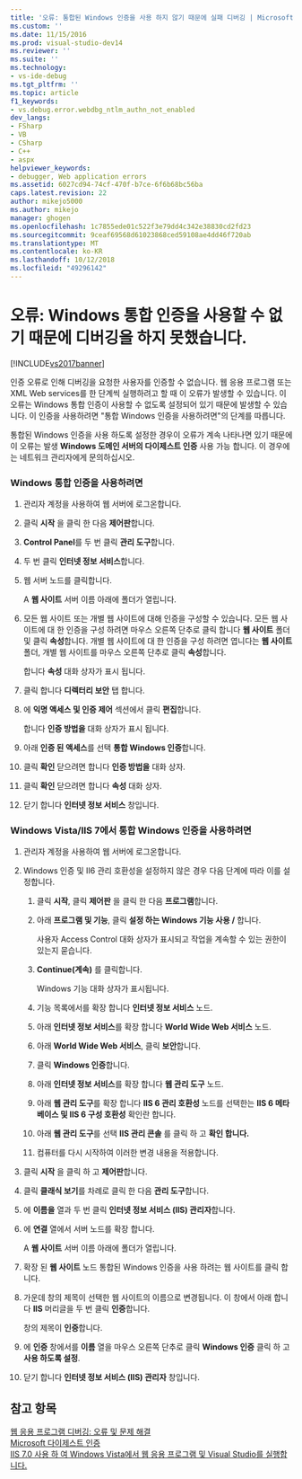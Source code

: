 ```yaml
---
title: '오류: 통합된 Windows 인증을 사용 하지 않기 때문에 실패 디버깅 | Microsoft Docs'
ms.custom: ''
ms.date: 11/15/2016
ms.prod: visual-studio-dev14
ms.reviewer: ''
ms.suite: ''
ms.technology:
- vs-ide-debug
ms.tgt_pltfrm: ''
ms.topic: article
f1_keywords:
- vs.debug.error.webdbg_ntlm_authn_not_enabled
dev_langs:
- FSharp
- VB
- CSharp
- C++
- aspx
helpviewer_keywords:
- debugger, Web application errors
ms.assetid: 6027cd94-74cf-470f-b7ce-6f6b68bc56ba
caps.latest.revision: 22
author: mikejo5000
ms.author: mikejo
manager: ghogen
ms.openlocfilehash: 1c7855ede01c522f3e79dd4c342e38830cd2fd23
ms.sourcegitcommit: 9ceaf69568d61023868ced59108ae4dd46f720ab
ms.translationtype: MT
ms.contentlocale: ko-KR
ms.lasthandoff: 10/12/2018
ms.locfileid: "49296142"
---
```

# <a name="error-debugging-failed-because-integrated-windows-authentication-is-not-enabled"></a>오류: Windows 통합 인증을 사용할 수 없기 때문에 디버깅을 하지 못했습니다.
[!INCLUDE[vs2017banner](../includes/vs2017banner.md)]

인증 오류로 인해 디버깅을 요청한 사용자를 인증할 수 없습니다. 웹 응용 프로그램 또는 XML Web services를 한 단계씩 실행하려고 할 때 이 오류가 발생할 수 있습니다. 이 오류는 Windows 통합 인증이 사용할 수 없도록 설정되어 있기 때문에 발생할 수 있습니다. 이 인증을 사용하려면 "통합 Windows 인증을 사용하려면"의 단계를 따릅니다.  
  
 통합된 Windows 인증을 사용 하도록 설정한 경우이 오류가 계속 나타나면 있기 때문에이 오류는 발생 **Windows 도메인 서버의 다이제스트 인증** 사용 가능 합니다. 이 경우에는 네트워크 관리자에게 문의하십시오.  
  
### <a name="to-enable-integrated-windows-authentication"></a>Windows 통합 인증을 사용하려면  
  
1.  관리자 계정을 사용하여 웹 서버에 로그온합니다.  
  
2.  클릭 **시작** 을 클릭 한 다음 **제어판**합니다.  
  
3.  **Control Panel**를 두 번 클릭 **관리 도구**합니다.  
  
4.  두 번 클릭 **인터넷 정보 서비스**합니다.  
  
5.  웹 서버 노드를 클릭합니다.  
  
     A **웹 사이트** 서버 이름 아래에 폴더가 열립니다.  
  
6.  모든 웹 사이트 또는 개별 웹 사이트에 대해 인증을 구성할 수 있습니다. 모든 웹 사이트에 대 한 인증을 구성 하려면 마우스 오른쪽 단추로 클릭 합니다 **웹 사이트** 폴더 및 클릭 **속성**합니다. 개별 웹 사이트에 대 한 인증을 구성 하려면 엽니다는 **웹 사이트** 폴더, 개별 웹 사이트를 마우스 오른쪽 단추로 클릭 **속성**합니다.  
  
     합니다 **속성** 대화 상자가 표시 됩니다.  
  
7.  클릭 합니다 **디렉터리 보안** 탭 합니다.  
  
8.  에 **익명 액세스 및 인증 제어** 섹션에서 클릭 **편집**합니다.  
  
     합니다 **인증 방법을** 대화 상자가 표시 됩니다.  
  
9. 아래 **인증 된 액세스**를 선택 **통합 Windows 인증**합니다.  
  
10. 클릭 **확인** 닫으려면 합니다 **인증 방법을** 대화 상자.  
  
11. 클릭 **확인** 닫으려면 합니다 **속성** 대화 상자.  
  
12. 닫기 합니다 **인터넷 정보 서비스** 창입니다.  
  
### <a name="to-enable-integrated-windows-authentication-in-windows-vistaiis-7"></a>Windows Vista/IIS 7에서 통합 Windows 인증을 사용하려면  
  
1.  관리자 계정을 사용하여 웹 서버에 로그온합니다.  
  
2.  Windows 인증 및 II6 관리 호환성을 설정하지 않은 경우 다음 단계에 따라 이를 설정합니다.  
  
    1.  클릭 **시작**, 클릭 **제어판** 을 클릭 한 다음 **프로그램**합니다.  
  
    2.  아래 **프로그램 및 기능**, 클릭 **설정 하는 Windows 기능 사용 /** 합니다.  
  
         사용자 Access Control 대화 상자가 표시되고 작업을 계속할 수 있는 권한이 있는지 묻습니다.  
  
    3.  **Continue(계속)** 를 클릭합니다.  
  
         Windows 기능 대화 상자가 표시됩니다.  
  
    4.  기능 목록에서를 확장 합니다 **인터넷 정보 서비스** 노드.  
  
    5.  아래 **인터넷 정보 서비스**를 확장 합니다 **World Wide Web 서비스** 노드.  
  
    6.  아래 **World Wide Web 서비스**, 클릭 **보안**합니다.  
  
    7.  클릭 **Windows 인증**합니다.  
  
    8.  아래 **인터넷 정보 서비스**를 확장 합니다 **웹 관리 도구** 노드.  
  
    9. 아래 **웹 관리 도구**를 확장 합니다 **IIS 6 관리 호환성** 노드를 선택한는 **IIS 6 메타 베이스 및 IIS 6 구성 호환성** 확인란 합니다.  
  
    10. 아래 **웹 관리 도구**를 선택 **IIS 관리 콘솔** 를 클릭 하 고 **확인 합니다.**  
  
    11. 컴퓨터를 다시 시작하여 이러한 변경 내용을 적용합니다.  
  
3.  클릭 **시작** 을 클릭 하 고 **제어판**합니다.  
  
4.  클릭 **클래식 보기**를 차례로 클릭 한 다음 **관리 도구**합니다.  
  
5.  에 **이름을** 열과 두 번 클릭 **인터넷 정보 서비스 (IIS) 관리자**합니다.  
  
6.  에 **연결** 열에서 서버 노드를 확장 합니다.  
  
     A **웹 사이트** 서버 이름 아래에 폴더가 열립니다.  
  
7.  확장 된 **웹 사이트** 노드 통합된 Windows 인증을 사용 하려는 웹 사이트를 클릭 합니다.  
  
8.  가운데 창의 제목이 선택한 웹 사이트의 이름으로 변경됩니다. 이 창에서 아래 합니다 **IIS** 머리글을 두 번 클릭 **인증**합니다.  
  
     창의 제목이 **인증**합니다.  
  
9. 에 **인증** 창에서를 **이름** 열을 마우스 오른쪽 단추로 클릭 **Windows 인증** 클릭 하 고 **사용 하도록 설정**.  
  
10. 닫기 합니다 **인터넷 정보 서비스 (IIS) 관리자** 창입니다.  
  
## <a name="see-also"></a>참고 항목  
 [웹 응용 프로그램 디버깅: 오류 및 문제 해결](../debugger/debugging-web-applications-errors-and-troubleshooting.md)   
 [Microsoft 다이제스트 인증](http://go.microsoft.com/fwlink/?LinkId=77938)   
 [IIS 7.0 사용 하 여 Windows Vista에서 웹 응용 프로그램 및 Visual Studio를 실행합니다.](http://msdn.microsoft.com/library/262a82ac-dd0e-4096-86c6-fb463e88be66)



